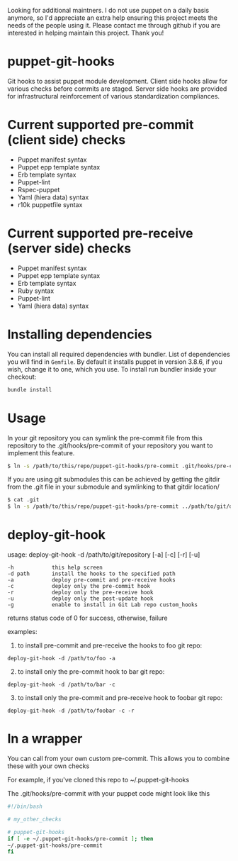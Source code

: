 Looking for additional maintners.  I do not use puppet on a daily basis anymore, so I'd appreciate an extra
help ensuring this project meets the needs of the people using it.  Please contact me through github if you
are interested in helping maintain this project.  Thank you!

puppet-git-hooks
================

Git hooks to assist puppet module development.  Client side hooks allow for various checks before commits are staged.  Server side hooks are provided for infrastructural reinforcement of various standardization compliances.

Current supported pre-commit (client side) checks
=================================================

* Puppet manifest syntax
* Puppet epp template syntax
* Erb template syntax
* Puppet-lint
* Rspec-puppet
* Yaml (hiera data) syntax
* r10k puppetfile syntax

Current supported pre-receive (server side) checks
==================================================

* Puppet manifest syntax
* Puppet epp template syntax
* Erb template syntax
* Ruby syntax
* Puppet-lint
* Yaml (hiera data) syntax

Installing dependencies
=======================

You can install all required dependencies with bundler. List of dependencies you will find in `Gemfile`. By default it installs puppet in version 3.8.6, if you wish, change it to one, which you use. To install run bundler inside your checkout: 

```bash
bundle install
```

Usage
=====

In your git repository you can symlink the pre-commit file from this repository to the .git/hooks/pre-commit of your repository you want to implement this feature.

```bash
$ ln -s /path/to/this/repo/puppet-git-hooks/pre-commit .git/hooks/pre-commit
```

If you are using git submodules this can be achieved by getting the gitdir from the .git file in your submodule and symlinking to that gitdir location/

```bash
$ cat .git
$ ln -s /path/to/this/repo/puppet-git-hooks/pre-commit ../path/to/git/dir/from/previous/command/hooks/pre-commit
```

deploy-git-hook
===============

  usage: deploy-git-hook -d /path/to/git/repository [-a] [-c] [-r] [-u]

    -h            this help screen
    -d path       install the hooks to the specified path
    -a            deploy pre-commit and pre-receive hooks
    -c            deploy only the pre-commit hook
    -r            deploy only the pre-receive hook
    -u            deploy only the post-update hook
    -g            enable to install in Git Lab repo custom_hooks

  returns status code of 0 for success, otherwise, failure

  examples:

  1) to install pre-commit and pre-receive the hooks to foo git repo:

    deploy-git-hook -d /path/to/foo -a

  2) to install only the pre-commit hook to bar git repo:

    deploy-git-hook -d /path/to/bar -c

  3) to install only the pre-commit and pre-receive hook to foobar git repo:

    deploy-git-hook -d /path/to/foobar -c -r

In a wrapper
===============
You can call from your own custom pre-commit. This allows you to combine these with your own checks

For example, if you've cloned this repo to ~/.puppet-git-hooks


The .git/hooks/pre-commit with your puppet code might look like this

```bash
#!/bin/bash

# my_other_checks

# puppet-git-hooks
if [ -e ~/.puppet-git-hooks/pre-commit ]; then
~/.puppet-git-hooks/pre-commit
fi
```

